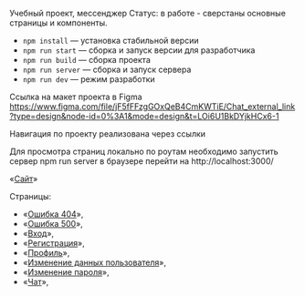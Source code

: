Учебный проект, мессенджер
Статус: в работе - сверстаны основные страницы и компоненты.

- `npm install` — установка стабильной версии
- `npm run start` — сборка и запуск версии для разработчика
- `npm run build` — сборка проекта
- `npm run server` — сборка и запуск сервера
- `npm run dev` — режим разработки

Ссылка на макет проекта в Figma https://www.figma.com/file/jF5fFFzgGOxQeB4CmKWTiE/Chat_external_link?type=design&node-id=0%3A1&mode=design&t=LOi6U1BkDYjkHCx6-1

Навигация по проекту реализована через ссылки

Для просмотра страниц локально по роутам необходимо запустить сервер npm run server в браузере перейти на http://localhost:3000/

«[Сайт](https://radiant-torrone-947359.netlify.app/)»

Страницы:
- «[Ошибка 404](https://radiant-torrone-947359.netlify.app/notFound)»,
- «[Ошибка 500](https://radiant-torrone-947359.netlify.app/serverError)»,
- «[Вход](https://radiant-torrone-947359.netlify.app/auth)»,
- «[Регистрация](https://radiant-torrone-947359.netlify.app/register)»,
- «[Профиль](https://radiant-torrone-947359.netlify.app/profile)»,
- «[Изменение данных пользователя](https://radiant-torrone-947359.netlify.app/commonSettings)»,
- «[Изменение пароля](https://radiant-torrone-947359.netlify.app/passwordSettings)»,
- «[Чат](https://radiant-torrone-947359.netlify.app/pages/chat/chat)»,
